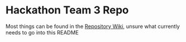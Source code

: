 # Hackathon Team 3 Repo

Most things can be found in the [Repository Wiki](https://github.com/cs-utulsa/HackathonTeam3/wiki), unsure what currently needs to go into this README

